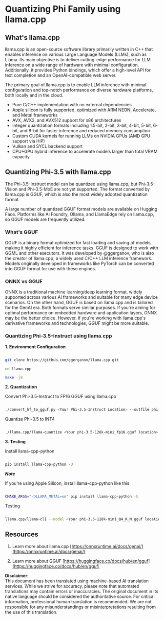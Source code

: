 # **Quantizing Phi Family using llama.cpp**

## **What's llama.cpp**

llama.cpp is an open-source software library primarily written in C++ that enables inference on various Large Language Models (LLMs), such as Llama. Its main objective is to deliver cutting-edge performance for LLM inference on a wide range of hardware with minimal configuration. Additionally, it provides Python bindings, which offer a high-level API for text completion and an OpenAI-compatible web server.

The primary goal of llama.cpp is to enable LLM inference with minimal configuration and top-notch performance on diverse hardware platforms, both locally and in the cloud.

- Pure C/C++ implementation with no external dependencies
- Apple silicon is fully supported, optimized with ARM NEON, Accelerate, and Metal frameworks
- AVX, AVX2, and AVX512 support for x86 architectures
- Integer quantization formats including 1.5-bit, 2-bit, 3-bit, 4-bit, 5-bit, 6-bit, and 8-bit for faster inference and reduced memory consumption
- Custom CUDA kernels for running LLMs on NVIDIA GPUs (AMD GPU support via HIP)
- Vulkan and SYCL backend support
- CPU+GPU hybrid inference to accelerate models larger than total VRAM capacity

## **Quantizing Phi-3.5 with llama.cpp**

The Phi-3.5-Instruct model can be quantized using llama.cpp, but Phi-3.5-Vision and Phi-3.5-MoE are not yet supported. The format converted by llama.cpp is GGUF, which is also the most widely adopted quantization format.

A large number of quantized GGUF format models are available on Hugging Face. Platforms like AI Foundry, Ollama, and LlamaEdge rely on llama.cpp, so GGUF models are frequently utilized.

### **What's GGUF**

GGUF is a binary format optimized for fast loading and saving of models, making it highly efficient for inference tasks. GGUF is designed to work with GGML and other executors. It was developed by @ggerganov, who is also the creator of llama.cpp, a widely used C/C++ LLM inference framework. Models originally developed in frameworks like PyTorch can be converted into GGUF format for use with these engines.

### **ONNX vs GGUF**

ONNX is a traditional machine learning/deep learning format, widely supported across various AI frameworks and suitable for many edge device scenarios. On the other hand, GGUF is based on llama.cpp and is tailored for the GenAI era. Both formats serve similar purposes. If you're aiming for optimal performance on embedded hardware and application layers, ONNX may be the better choice. However, if you're working with llama.cpp's derivative frameworks and technologies, GGUF might be more suitable.

### **Quantizing Phi-3.5-Instruct using llama.cpp**

**1. Environment Configuration**


```bash

git clone https://github.com/ggerganov/llama.cpp.git

cd llama.cpp

make -j8

```


**2. Quantization**

Convert Phi-3.5-Instruct to FP16 GGUF using llama.cpp


```bash

./convert_hf_to_gguf.py <Your Phi-3.5-Instruct Location> --outfile phi-3.5-128k-mini_fp16.gguf

```

Quantize Phi-3.5 to INT4


```bash

./llama.cpp/llama-quantize <Your phi-3.5-128k-mini_fp16.gguf location> ./gguf/phi-3.5-128k-mini_Q4_K_M.gguf Q4_K_M

```


**3. Testing**

Install llama-cpp-python


```bash

pip install llama-cpp-python -U

```

***Note*** 

If you're using Apple Silicon, install llama-cpp-python like this


```bash

CMAKE_ARGS="-DLLAMA_METAL=on" pip install llama-cpp-python -U

```

Testing 


```bash

llama.cpp/llama-cli --model <Your phi-3.5-128k-mini_Q4_K_M.gguf location> --prompt "<|user|>\nCan you introduce .NET<|end|>\n<|assistant|>\n"  --gpu-layers 10

```



## **Resources**

1. Learn more about llama.cpp [https://onnxruntime.ai/docs/genai/](https://onnxruntime.ai/docs/genai/)

2. Learn more about GGUF [https://huggingface.co/docs/hub/en/gguf](https://huggingface.co/docs/hub/en/gguf)

**Disclaimer**:  
This document has been translated using machine-based AI translation services. While we strive for accuracy, please note that automated translations may contain errors or inaccuracies. The original document in its native language should be considered the authoritative source. For critical information, professional human translation is recommended. We are not responsible for any misunderstandings or misinterpretations resulting from the use of this translation.